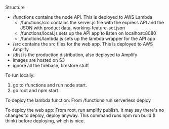Structure
* /functions contains the node API. This is deployed to AWS Lambda
  * /functions/src contains the server.js file with the express API and the JSON with product data, working-feature-set.json
  * /functions/local.js sets up the API app to listen on localhost:8080
  * /functions/lambda.js sets up the lambda wrapper for the API app
* /src contains the src files for the web app. This is deployed to AWS Amplify
* /dist is the production distribution, also deployed to Amplify
* images are hosted on S3
* ignore all the firebase, firestore stuff

To run locally:
1. go to /functions and run node start. 
2. go root and npm start

To deploy the lambda function:
From /functions run serverless deploy

To deploy the web app:
From root, run amplify publish. It may say there's no changes to deploy, deploy anyway. This command runs npm run build (I think) before deploying, which is nice.